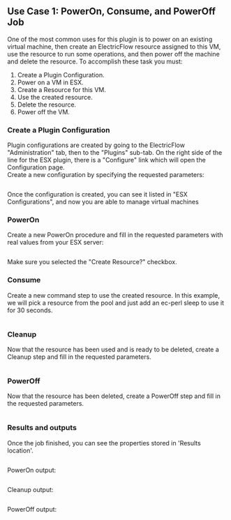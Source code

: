 ## Use Case 1: PowerOn, Consume, and PowerOff Job

One of the most common uses for this plugin is to power on
an existing virtual machine, then create an ElectricFlow
resource assigned to this VM, use the resource to run some
operations, and then power off the machine and delete the
resource. To accomplish these task you must:

1. Create a Plugin Configuration.
2. Power on a VM in ESX.
3. Create a Resource for this VM.
4. Use the created resource.
5. Delete the resource.
6. Power off the VM.

### Create a Plugin Configuration

<p>Plugin configurations are created by going to the ElectricFlow "Administration" tab, then to the "Plugins" sub-tab.
On the right side of the line for the ESX plugin, there is a
"Configure" link which will open the Configuration page.<br />
Create a new configuration by specifying the requested
parameters:</p><img alt="" src="../../plugins/@PLUGIN_KEY@/images/use_cases/Case_1/create_config.png" />

<p>Once the configuration is created, you can see it listed in
"ESX Configurations", and now you are able to manage virtual
machines</p>

### PowerOn

<p>Create a new PowerOn procedure and fill in the requested
parameters with real values from your ESX server:</p><img alt="" src="../../plugins/@PLUGIN_KEY@/images/use_cases/Case_1/poweron_parameters.png" />

<p>Make sure you selected the "Create Resource?" checkbox.</p>

### Consume

<p>Create a new command step to use the created resource. In
this example, we will pick a resource from the pool and just add
an ec-perl sleep to use it for 30 seconds.</p><img alt="" src="../../plugins/@PLUGIN_KEY@/images/use_cases/Case_1/consume_parameters.png" />

### Cleanup

<p>Now that the resource has been used and is ready to be deleted,
create a Cleanup step and fill in the requested
parameters.</p><img alt="" src="../../plugins/@PLUGIN_KEY@/images/use_cases/Case_1/cleanup_parameters.png" />

### PowerOff

<p>Now that the resource has been deleted, create a PowerOff
step and fill in the requested parameters.</p><img alt="" src="../../plugins/@PLUGIN_KEY@/images/use_cases/Case_1/poweroff_parameters.png" />

### Results and outputs

<p>Once the job finished, you can see the properties stored in
'Results location'.<br />
<img alt="" src="../../plugins/@PLUGIN_KEY@/images/use_cases/Case_1/job.png" /></p><img alt="" src="../../plugins/@PLUGIN_KEY@/images/use_cases/Case_1/results.png" />

<p>PowerOn output:</p><img alt="" src="../../plugins/@PLUGIN_KEY@/images/use_cases/Case_1/poweron_log.png" />

<p>Cleanup output:</p><img alt="" src="../../plugins/@PLUGIN_KEY@/images/use_cases/Case_1/cleanup_log.png" />

<p>PowerOff output:</p><img alt="" src="../../plugins/@PLUGIN_KEY@/images/use_cases/Case_1/poweroff_log.png" />
